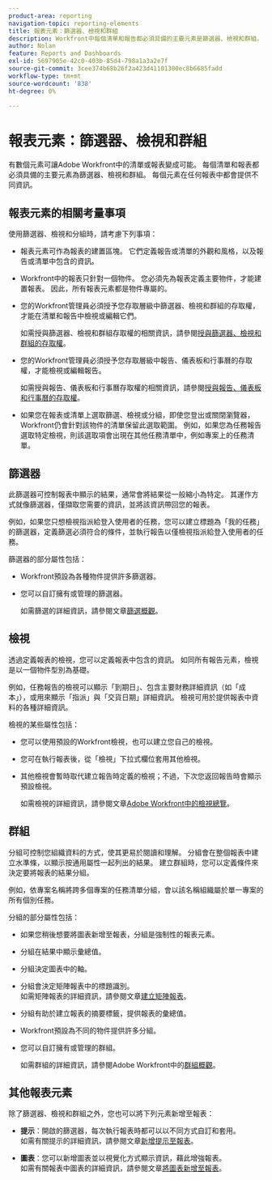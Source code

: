 ```yaml
---
product-area: reporting
navigation-topic: reporting-elements
title: 報表元素：篩選器、檢視和群組
description: Workfront中每個清單和報告都必須具備的主要元素是篩選器、檢視和群組。 每個元素在任何報表中都會提供不同資訊。
author: Nolan
feature: Reports and Dashboards
exl-id: 5697905e-42c0-403b-85d4-798a1a3a2e7f
source-git-commit: 3cee374b68b26f2a423d41101300ec8b6685fadd
workflow-type: tm+mt
source-wordcount: '838'
ht-degree: 0%

---
```


# 報表元素：篩選器、檢視和群組

<!-- Audited: 11/2024 -->

<!--AL: Add information here about all the different kinds of FVGs: in reports, in lists, beta, etc // OR: this article should be a high-level overview of reporting elements. Then, each type of element should have:</p>
<p>- overview for Filters</p>
<p>- create a filter</p>
<p>- share a filter</p>
<p>ALL in Reporting elements but the Shared ones should be linked to Basics> Sharing; some of the articles in the Basics> Navigation> Use lists might beed to link here as well-->

有數個元素可讓Adobe Workfront中的清單或報表變成可能。 每個清單和報表都必須具備的主要元素為篩選器、檢視和群組。 每個元素在任何報表中都會提供不同資訊。

## 報表元素的相關考量事項

使用篩選器、檢視和分組時，請考慮下列事項：

* 報表元素可作為報表的建置區塊。 它們定義報告或清單的外觀和風格，以及報告或清單中包含的資訊。
* Workfront中的報表只針對一個物件。 您必須先為報表定義主要物件，才能建置報表。 因此，所有報表元素都是物件專屬的。
* 您的Workfront管理員必須授予您存取層級中篩選器、檢視和群組的存取權，才能在清單和報告中檢視或編輯它們。

  如需授與篩選器、檢視和群組存取權的相關資訊，請參閱[授與篩選器、檢視和群組的存取權](../../../administration-and-setup/add-users/configure-and-grant-access/grant-access-fvg.md)。

* 您的Workfront管理員必須授予您存取層級中報告、儀表板和行事曆的存取權，才能檢視或編輯報告。

  如需授與報告、儀表板和行事曆存取權的相關資訊，請參閱[授與報告、儀表板和行事曆的存取權](../../../administration-and-setup/add-users/configure-and-grant-access/grant-access-reports-dashboards-calendars.md)。

* 如果您在報表或清單上選取篩選、檢視或分組，即使您登出或關閉瀏覽器，Workfront仍會針對該物件的清單保留此選取範圍。 例如，如果您為任務報告選取特定檢視，則該選取項會出現在其他任務清單中，例如專案上的任務清單。

## 篩選器

此篩選器可控制報表中顯示的結果，通常會將結果從一般縮小為特定。 其運作方式就像篩選器，僅擷取您需要的資訊，並將該資訊帶回您的報表。

例如，如果您只想檢視指派給登入使用者的任務，您可以建立標題為「我的任務」的篩選器，定義篩選必須符合的條件，並執行報告以僅檢視指派給登入使用者的任務。

篩選器的部分屬性包括：

* Workfront預設為各種物件提供許多篩選器。
* 您可以自訂擁有或管理的篩選器。

  如需篩選的詳細資訊，請參閱文章[篩選概觀](../../../reports-and-dashboards/reports/reporting-elements/filters-overview.md)。

## 檢視

透過定義報表的檢視，您可以定義報表中包含的資訊。 如同所有報告元素，檢視是以一個物件型別為基礎。

例如，任務報告的檢視可以顯示「到期日」、包含主要財務詳細資訊（如「成本」），或用來顯示「指派」與「交貨日期」詳細資訊。 檢視可用於提供報表中資料的各種詳細資訊。

檢視的某些屬性包括：

* 您可以使用預設的Workfront檢視，也可以建立您自己的檢視。
* 您可在執行報表後，從「檢視」下拉式欄位套用其他檢視。
* 其他檢視會暫時取代建立報告時定義的檢視；不過，下次您返回報告時會顯示預設檢視。

  如需檢視的詳細資訊，請參閱文章[&#x200B; Adobe Workfront中的檢視總覽](../../../reports-and-dashboards/reports/reporting-elements/views-overview.md)。

## 群組

分組可控制您組織資料的方式，使其更易於閱讀和理解。 分組會在整個報表中建立水準條，以顯示按通用屬性一起列出的結果。 建立群組時，您可以定義條件來決定要將報表的結果分組。

例如，依專案名稱將跨多個專案的任務清單分組，會以該名稱組織屬於單一專案的所有個別任務。

分組的部分屬性包括：

* 如果您稍後想要將圖表新增至報表，分組是強制性的報表元素。
* 分組在結果中顯示彙總值&#x200B;。
* 分組決定圖表中的軸。
* 分組會決定矩陣報表中的標題識別。\
  如需矩陣報表的詳細資訊，請參閱文章[建立矩陣報表](../../../reports-and-dashboards/reports/creating-and-managing-reports/create-matrix-report.md)。

* 分組有助於建立報表的摘要標籤，提供報表的彙總值。
* Workfront預設為不同的物件提供許多分組。
* 您可以自訂擁有或管理的群組。

  如需群組的詳細資訊，請參閱Adobe Workfront中的[群組概觀](../../../reports-and-dashboards/reports/reporting-elements/groupings-overview.md)。

## 其他報表元素

除了篩選器、檢視和群組之外，您也可以將下列元素新增至報表：

* **提示**：開啟的篩選器，每次執行報表時都可以以不同方式自訂和套用。\
  如需有關提示的詳細資訊，請參閱文章[新增提示至報表](../../../reports-and-dashboards/reports/creating-and-managing-reports/add-prompt-report.md)。

* **圖表**：您可以新增圖表並以視覺化方式顯示資訊，藉此增強報表。\
  如需有關報表中圖表的詳細資訊，請參閱文章[將圖表新增至報表](../../../reports-and-dashboards/reports/creating-and-managing-reports/add-chart-report.md)。
